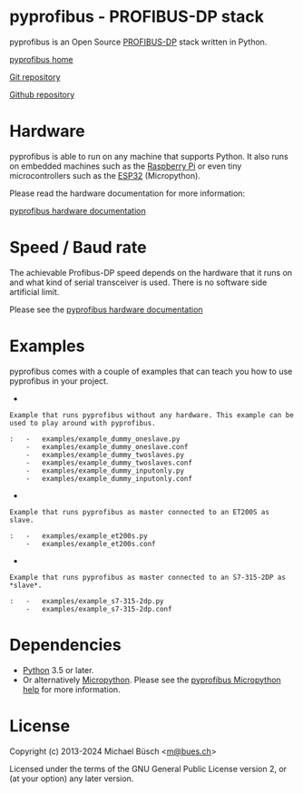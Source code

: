 # pyprofibus - PROFIBUS-DP stack

pyprofibus is an Open Source
[PROFIBUS-DP](https://en.wikipedia.org/wiki/Profibus) stack written in
Python.

[pyprofibus home](https://bues.ch/a/profibus)

[Git repository](https://bues.ch/cgit/pyprofibus.git)

[Github repository](https://github.com/mbuesch/pyprofibus)

# Hardware

pyprofibus is able to run on any machine that supports Python. It also
runs on embedded machines such as the [Raspberry
Pi](https://en.wikipedia.org/wiki/Raspberry_Pi) or even tiny
microcontrollers such as the
[ESP32](https://en.wikipedia.org/wiki/ESP32) (Micropython).

Please read the hardware documentation for more information:

[pyprofibus hardware documentation](doc/hardware.md)

# Speed / Baud rate

The achievable Profibus-DP speed depends on the hardware that it runs on
and what kind of serial transceiver is used. There is no software side
artificial limit.

Please see the [pyprofibus hardware documentation](doc/hardware.md)

# Examples

pyprofibus comes with a couple of examples that can teach you how to use
pyprofibus in your project.

-   

    Example that runs pyprofibus without any hardware. This example can be used to play around with pyprofibus.

    :   -   examples/example_dummy_oneslave.py
        -   examples/example_dummy_oneslave.conf
        -   examples/example_dummy_twoslaves.py
        -   examples/example_dummy_twoslaves.conf
        -   examples/example_dummy_inputonly.py
        -   examples/example_dummy_inputonly.conf

-   

    Example that runs pyprofibus as master connected to an ET200S as slave.

    :   -   examples/example_et200s.py
        -   examples/example_et200s.conf

-   

    Example that runs pyprofibus as master connected to an S7-315-2DP as *slave*.

    :   -   examples/example_s7-315-2dp.py
        -   examples/example_s7-315-2dp.conf

# Dependencies

-   [Python](https://www.python.org/) 3.5 or later.
-   Or alternatively [Micropython](https://micropython.org/). Please see
    the [pyprofibus Micropython help](micropython/README.md) for more
    information.

# License

Copyright (c) 2013-2024 Michael Büsch \<<m@bues.ch>\>

Licensed under the terms of the GNU General Public License version 2, or
(at your option) any later version.
